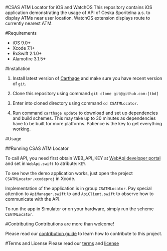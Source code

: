 #CSAS ATM Locator for iOS and WatchOS
This repository contains iOS application demonstrating the usage of API of Ceska Sporitelna a.s. to display ATMs near user location. WatchOS extension displays route to currently nearest ATM.

#Requirements
- iOS 9.0+
- Xcode 7.1+
- RxSwift 2.1.0+
- Alamofire 3.1.5+

#Installation

1) Install latest version of [Carthage](https://github.com/Carthage/Carthage) and make sure you have recent version of `git`.

2) Clone this repository using command `git clone git@github.com:[tbd]`

3) Enter into cloned directory using command `cd CSATMLocator`.

6) Run command `carthage update` to download and set up dependencies and build schemes. This may take up to 30 minutes as dependencies have to be built for more platforms. Patience is the key to get everything working.

#Usage

##Running CSAS ATM Locator

To call API, you need first obtain WEB_API_KEY at [WebApi developer portal](https://developers.csas.cz/html/devs/) and set in `WebApi.swift` to atribute: `KEY`.

To see how the demo application works, just open the project `CSATMLocator.xcodeproj` in Xcode.

Implementation of the application is in group `CSATMLocator`. Pay special attention to `ApiManager.swift` to and `ApiClient.swift` to observe how to communicate with the API.

To run the app in Simulator or on your hardware, simply run the scheme `CSATMLocator`.


#Contributing
Contributions are more than welcome!

Please read our [contribution guide](CONTRIBUTING.md) to learn how to contribute to this project.

#Terms and License
Please read our [terms](TERMS.md) and [license](LICENSE.md)